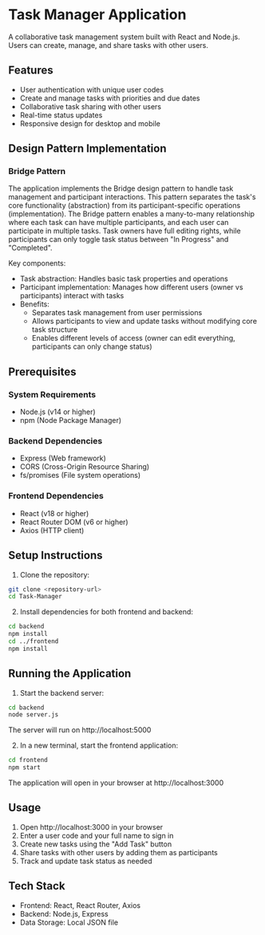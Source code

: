 # Task Manager Application

A collaborative task management system built with React and Node.js. Users can create, manage, and share tasks with other users.

## Features

- User authentication with unique user codes
- Create and manage tasks with priorities and due dates
- Collaborative task sharing with other users
- Real-time status updates
- Responsive design for desktop and mobile

## Design Pattern Implementation

### Bridge Pattern
The application implements the Bridge design pattern to handle task management and participant interactions. This pattern separates the task's core functionality (abstraction) from its participant-specific operations (implementation). The Bridge pattern enables a many-to-many relationship where each task can have multiple participants, and each user can participate in multiple tasks. Task owners have full editing rights, while participants can only toggle task status between "In Progress" and "Completed".

Key components:
- Task abstraction: Handles basic task properties and operations
- Participant implementation: Manages how different users (owner vs participants) interact with tasks
- Benefits:
  - Separates task management from user permissions
  - Allows participants to view and update tasks without modifying core task structure
  - Enables different levels of access (owner can edit everything, participants can only change status)

## Prerequisites

### System Requirements
- Node.js (v14 or higher)
- npm (Node Package Manager)

### Backend Dependencies
- Express (Web framework)
- CORS (Cross-Origin Resource Sharing)
- fs/promises (File system operations)

### Frontend Dependencies
- React (v18 or higher)
- React Router DOM (v6 or higher)
- Axios (HTTP client)

## Setup Instructions

1. Clone the repository:
```bash
git clone <repository-url>
cd Task-Manager
```

2. Install dependencies for both frontend and backend:
```bash
cd backend
npm install
cd ../frontend
npm install
```

## Running the Application

1. Start the backend server:
```bash
cd backend
node server.js
```
The server will run on http://localhost:5000

2. In a new terminal, start the frontend application:
```bash
cd frontend
npm start
```
The application will open in your browser at http://localhost:3000

## Usage

1. Open http://localhost:3000 in your browser
2. Enter a user code and your full name to sign in
3. Create new tasks using the "Add Task" button
4. Share tasks with other users by adding them as participants
5. Track and update task status as needed

## Tech Stack

- Frontend: React, React Router, Axios
- Backend: Node.js, Express
- Data Storage: Local JSON file
